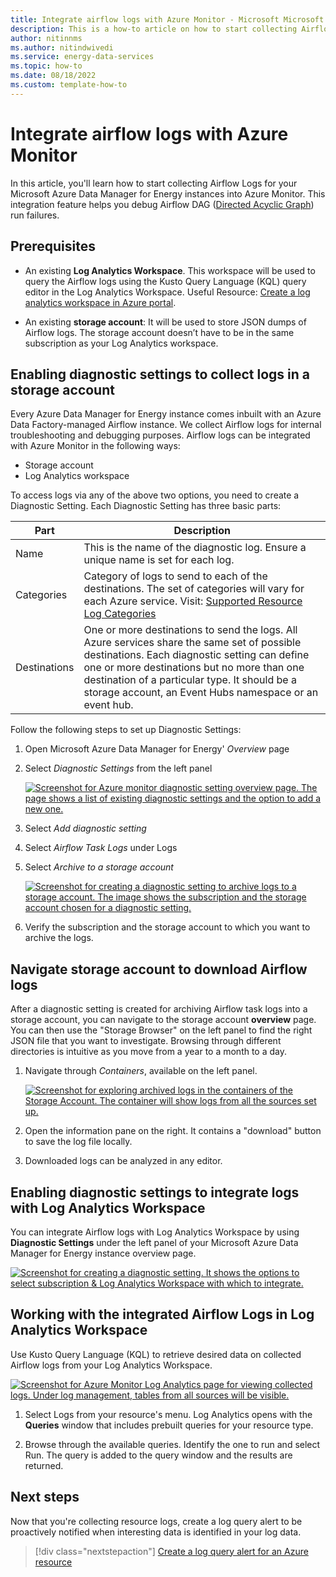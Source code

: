 ```yaml
---
title: Integrate airflow logs with Azure Monitor - Microsoft Microsoft Azure Data Manager for Energy
description: This is a how-to article on how to start collecting Airflow Task logs in Azure Monitor, archiving them to a storage account, and querying them in Log Analytics workspace.
author: nitinnms
ms.author: nitindwivedi
ms.service: energy-data-services
ms.topic: how-to 
ms.date: 08/18/2022
ms.custom: template-how-to
---
```


# Integrate airflow logs with Azure Monitor

In this article, you'll learn how to start collecting Airflow Logs for your Microsoft Azure Data Manager for Energy instances into Azure Monitor. This integration feature helps you debug Airflow DAG ([Directed Acyclic Graph](https://airflow.apache.org/docs/apache-airflow/stable/concepts/dags.html)) run failures. 


## Prerequisites


* An existing **Log Analytics Workspace**. 
    This workspace will be used to query the Airflow logs using the Kusto Query Language (KQL) query editor in the Log Analytics Workspace. Useful Resource: [Create a log analytics workspace in Azure portal](../azure-monitor/logs/quick-create-workspace.md).



* An existing **storage account**:
    It will be used to store JSON dumps of Airflow logs. The storage account doesn’t have to be in the same subscription as your Log Analytics workspace. 


## Enabling diagnostic settings to collect logs in a storage account
Every Azure Data Manager for Energy instance comes inbuilt with an Azure Data Factory-managed Airflow instance. We collect Airflow logs for internal troubleshooting and debugging purposes. Airflow logs can be integrated with Azure Monitor in the following ways:

* Storage account
* Log Analytics workspace

To access logs via any of the above two options, you need to create a Diagnostic Setting. Each Diagnostic Setting has three basic parts:

| Part | Description |
|-|-|
| Name  | This is the name of the diagnostic log. Ensure a unique name is set for each log. |
| Categories | Category of logs to send to each of the destinations. The set of categories will vary for each Azure service. Visit: [Supported Resource Log Categories](../azure-monitor/essentials/resource-logs-categories.md) |
| Destinations | One or more destinations to send the logs. All Azure services share the same set of possible destinations. Each diagnostic setting can define one or more destinations but no more than one destination of a particular type. It should be a storage account, an Event Hubs namespace or an event hub. |

Follow the following steps to set up Diagnostic Settings:

1. Open Microsoft Azure Data Manager for Energy' *Overview* page
1. Select *Diagnostic Settings* from the left panel

    [![Screenshot for Azure monitor diagnostic setting overview page. The page shows a list of existing diagnostic settings and the option to add a new one.](media/how-to-integrate-airflow-logs-with-azure-monitor/azure-monitor-diagnostic-settings-overview-page.png)](media/how-to-integrate-airflow-logs-with-azure-monitor/azure-monitor-diagnostic-settings-overview-page.png#lightbox)


1. Select *Add diagnostic setting*

1. Select *Airflow Task Logs* under Logs

1. Select *Archive to a storage account*

    [![Screenshot for creating a diagnostic setting to archive logs to a storage account. The image shows the subscription and the storage account chosen for a diagnostic setting.](media/how-to-integrate-airflow-logs-with-azure-monitor/creating-diagnostic-setting-destination-storage-account.png)](media/how-to-integrate-airflow-logs-with-azure-monitor/creating-diagnostic-setting-destination-storage-account.png#lightbox)

6. Verify the subscription and the storage account to which you want to archive the logs.


## Navigate storage account to download Airflow logs

After a diagnostic setting is created for archiving Airflow task logs into a storage account, you can navigate to the storage account **overview** page. You can then use the "Storage Browser" on the left panel to find the right JSON file that you want to investigate. Browsing through different directories is intuitive as you move from a year to a month to a day. 

1. Navigate through *Containers*, available on the left panel. 

    [![Screenshot for exploring archived logs in the containers of the Storage Account. The container will show logs from all the sources set up.](media/how-to-integrate-airflow-logs-with-azure-monitor/storage-account-containers-page-showing-collected-logs-explorer.png)](media/how-to-integrate-airflow-logs-with-azure-monitor/storage-account-containers-page-showing-collected-logs-explorer.png#lightbox)

2. Open the information pane on the right. It contains a "download" button to save the log file locally. 


1. Downloaded logs can be analyzed in any editor.



## Enabling diagnostic settings to integrate logs with Log Analytics Workspace

You can integrate Airflow logs with Log Analytics Workspace by using **Diagnostic Settings** under the left panel of your Microsoft Azure Data Manager for Energy instance overview page. 

[![Screenshot for creating a diagnostic setting. It shows the options to select subscription & Log Analytics Workspace with which to integrate.](media/how-to-integrate-airflow-logs-with-azure-monitor/creating-diagnostic-setting-choosing-destination-retention.png)](media/how-to-integrate-airflow-logs-with-azure-monitor/creating-diagnostic-setting-choosing-destination-retention.png#lightbox)

## Working with the integrated Airflow Logs in Log Analytics Workspace

Use Kusto Query Language (KQL) to retrieve desired data on collected Airflow logs from your Log Analytics Workspace.


[![Screenshot for Azure Monitor Log Analytics page for viewing collected logs. Under log management, tables from all sources will be visible.](media/how-to-integrate-airflow-logs-with-azure-monitor/azure-monitor-log-analytics-page-viewing-collected-logs.png)](media/how-to-integrate-airflow-logs-with-azure-monitor/azure-monitor-log-analytics-page-viewing-collected-logs.png#lightbox)

1. Select Logs from your resource's menu. Log Analytics opens with the **Queries** window that includes prebuilt queries for your resource type.


2. Browse through the available queries. Identify the one to run and select Run. The query is added to the query window and the results are returned.




## Next steps
Now that you're collecting resource logs, create a log query alert to be proactively notified when interesting data is identified in your log data.

> [!div class="nextstepaction"]
> [Create a log query alert for an Azure resource](../azure-monitor/alerts/tutorial-log-alert.md)
